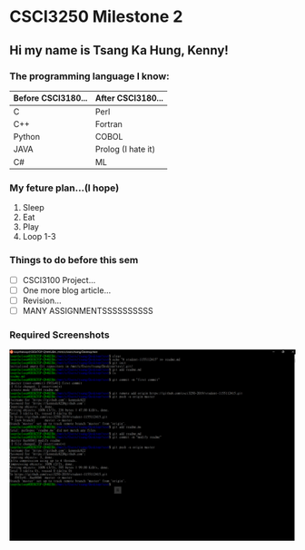# CSCI3250 Milestone 2
## Hi my name is Tsang Ka Hung, Kenny!

### The programming language I know:
Before CSCI3180... | After CSCI3180...
-------------------|------------------
C | Perl
C++ | Fortran
Python | COBOL
JAVA | Prolog (I hate it)
C# | ML

### My feture plan...(I hope)
1. Sleep
2. Eat
3. Play
4. Loop 1-3

### Things to do before this sem
- [ ] CSCI3100 Project...
- [ ] One more blog article...
- [ ] Revision...
- [ ] MANY ASSIGNMENTSSSSSSSSSS

### Required Screenshots
![alt text](cap.PNG)
